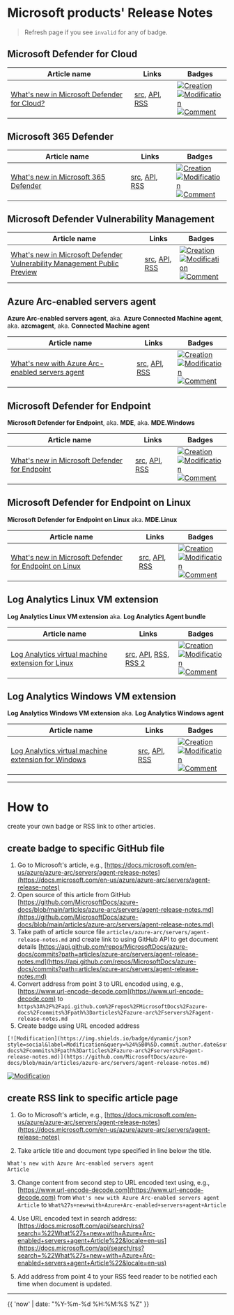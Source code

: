 # Microsoft products' Release Notes

> Refresh page if you see `invalid` for any of badge.

## Microsoft Defender for Cloud

Article name|Links|Badges
-|-|-
[What's new in Microsoft Defender for Cloud?](https://docs.microsoft.com/en-us/azure/defender-for-cloud/release-notes)|[src](https://github.com/MicrosoftDocs/azure-docs/blob/main/articles/defender-for-cloud/release-notes.md), [API](https://api.github.com/repos/MicrosoftDocs/azure-docs/commits?path=articles/defender-for-cloud/release-notes.md), [RSS](https://docs.microsoft.com/api/search/rss?search=%22What%27s+new+in+Microsoft+Defender+for+Cloud%3F+Article%22&locale=en-us)|[![Creation](https://img.shields.io/badge/dynamic/json?style=social&label=Creation&query=%24%5B-1%3A%5D.commit.author.date&suffix=%20UTC&url=https%3A%2F%2Fapi.github.com%2Frepos%2FMicrosoftDocs%2Fazure-docs%2Fcommits%3Fpath%3Darticles%2Fdefender-for-cloud%2Frelease-notes.md)](https://github.com/MicrosoftDocs/azure-docs/blob/main/articles/defender-for-cloud/release-notes.md)<br>[![Modification](https://img.shields.io/badge/dynamic/json?style=social&label=Modification&query=%24%5B0%5D.commit.author.date&suffix=%20UTC&url=https%3A%2F%2Fapi.github.com%2Frepos%2FMicrosoftDocs%2Fazure-docs%2Fcommits%3Fpath%3Darticles%2Fdefender-for-cloud%2Frelease-notes.md)](https://github.com/MicrosoftDocs/azure-docs/blob/main/articles/defender-for-cloud/release-notes.md)<br>[![Comment](https://img.shields.io/badge/dynamic/json?style=social&label=Comment&query=%24%5B0%5D.commit.message&url=https%3A%2F%2Fapi.github.com%2Frepos%2FMicrosoftDocs%2Fazure-docs%2Fcommits%3Fpath%3Darticles%2Fdefender-for-cloud%2Frelease-notes.md)](https://github.com/MicrosoftDocs/azure-docs/blob/main/articles/defender-for-cloud/release-notes.md)

## Microsoft 365 Defender

Article name|Links|Badges
-|-|-
[What's new in Microsoft 365 Defender](https://docs.microsoft.com/en-us/microsoft-365/security/defender/whats-new?view=o365-worldwide)|[src](https://github.com/MicrosoftDocs/microsoft-365-docs/blob/public/microsoft-365/security/defender/whats-new.md), [API](https://api.github.com/repos/MicrosoftDocs/microsoft-365-docs/commits?path=microsoft-365/security/defender/whats-new.md), [RSS](https://docs.microsoft.com/api/search/rss?search=%22What%27s+new+in+Microsoft+365+Defender+Article%22&locale=en-us)|[![Creation](https://img.shields.io/badge/dynamic/json?style=social&label=Creation&query=%24%5B-1%3A%5D.commit.author.date&suffix=%20UTC&url=https%3A%2F%2Fapi.github.com%2Frepos%2FMicrosoftDocs%2Fmicrosoft-365-docs%2Fcommits%3Fpath%3Dmicrosoft-365%2Fsecurity%2Fdefender%2Fwhats-new.md)](https://github.com/MicrosoftDocs/microsoft-365-docs/blob/public/microsoft-365/security/defender/whats-new.md)<br>[![Modification](https://img.shields.io/badge/dynamic/json?style=social&label=Modification&query=%24%5B0%5D.commit.author.date&suffix=%20UTC&url=https%3A%2F%2Fapi.github.com%2Frepos%2FMicrosoftDocs%2Fmicrosoft-365-docs%2Fcommits%3Fpath%3Dmicrosoft-365%2Fsecurity%2Fdefender%2Fwhats-new.md)](https://github.com/MicrosoftDocs/microsoft-365-docs/blob/public/microsoft-365/security/defender/whats-new.md)<br>[![Comment](https://img.shields.io/badge/dynamic/json?style=social&label=Comment&query=%24%5B0%5D.commit.message&url=https%3A%2F%2Fapi.github.com%2Frepos%2FMicrosoftDocs%2Fmicrosoft-365-docs%2Fcommits%3Fpath%3Dmicrosoft-365%2Fsecurity%2Fdefender%2Fwhats-new.md)](https://github.com/MicrosoftDocs/microsoft-365-docs/blob/public/microsoft-365/security/defender/whats-new.md)

## Microsoft Defender Vulnerability Management

Article name|Links|Badges
-|-|-
[What's new in Microsoft Defender Vulnerability Management Public Preview](https://docs.microsoft.com/en-us/microsoft-365/security/defender-vulnerability-management/whats-new-in-microsoft-defender-vulnerability-management?view=o365-worldwide)|[src](https://github.com/MicrosoftDocs/microsoft-365-docs/blob/public/microsoft-365/security/defender-vulnerability-management/whats-new-in-microsoft-defender-vulnerability-management.md), [API](https://api.github.com/repos/MicrosoftDocs/microsoft-365-docs/commits?path=microsoft-365/security/defender-vulnerability-management/whats-new-in-microsoft-defender-vulnerability-management.md), [RSS](https://docs.microsoft.com/api/search/rss?search=%22What%27s+new+in+Microsoft+Defender+Vulnerability+Management+Public+Preview+Article%22&locale=en-us)|[![Creation](https://img.shields.io/badge/dynamic/json?style=social&label=Creation&query=%24%5B-1%3A%5D.commit.author.date&suffix=%20UTC&url=https%3A%2F%2Fapi.github.com%2Frepos%2FMicrosoftDocs%2Fmicrosoft-365-docs%2Fcommits%3Fpath%3Dmicrosoft-365%2Fsecurity%2Fdefender-vulnerability-management%2Fwhats-new-in-microsoft-defender-vulnerability-management.md)](https://github.com/MicrosoftDocs/microsoft-365-docs/blob/public/microsoft-365/security/defender-vulnerability-management/whats-new-in-microsoft-defender-vulnerability-management.md)<br>[![Modification](https://img.shields.io/badge/dynamic/json?style=social&label=Modification&query=%24%5B0%5D.commit.author.date&suffix=%20UTC&url=https%3A%2F%2Fapi.github.com%2Frepos%2FMicrosoftDocs%2Fmicrosoft-365-docs%2Fcommits%3Fpath%3Dmicrosoft-365%2Fsecurity%2Fdefender-vulnerability-management%2Fwhats-new-in-microsoft-defender-vulnerability-management.md)](https://github.com/MicrosoftDocs/microsoft-365-docs/blob/public/microsoft-365/security/defender-vulnerability-management/whats-new-in-microsoft-defender-vulnerability-management.md)<br>[![Comment](https://img.shields.io/badge/dynamic/json?style=social&label=Comment&query=%24%5B0%5D.commit.message&url=https%3A%2F%2Fapi.github.com%2Frepos%2FMicrosoftDocs%2Fmicrosoft-365-docs%2Fcommits%3Fpath%3Dmicrosoft-365%2Fsecurity%2Fdefender-vulnerability-management%2Fwhats-new-in-microsoft-defender-vulnerability-management.md)](https://github.com/MicrosoftDocs/microsoft-365-docs/blob/public/microsoft-365/security/defender-vulnerability-management/whats-new-in-microsoft-defender-vulnerability-management.md)

## Azure Arc-enabled servers agent

**Azure Arc-enabled servers agent**, aka. **Azure Connected Machine agent**, aka. **azcmagent**, aka. **Connected Machine agent**

Article name|Links|Badges
-|-|-
[What's new with Azure Arc-enabled servers agent](https://docs.microsoft.com/en-us/azure/azure-arc/servers/agent-release-notes)|[src](https://github.com/MicrosoftDocs/azure-docs/blob/main/articles/azure-arc/servers/agent-release-notes.md), [API](https://api.github.com/repos/MicrosoftDocs/azure-docs/commits?path=articles/azure-arc/servers/agent-release-notes.md), [RSS](https://docs.microsoft.com/api/search/rss?search=%22What%27s+new+with+Azure+Arc-enabled+servers+agent+Article%22&locale=en-us)|[![Creation](https://img.shields.io/badge/dynamic/json?style=social&label=Creation&query=%24%5B-1%3A%5D.commit.author.date&suffix=%20UTC&url=https%3A%2F%2Fapi.github.com%2Frepos%2FMicrosoftDocs%2Fazure-docs%2Fcommits%3Fpath%3Darticles%2Fazure-arc%2Fservers%2Fagent-release-notes.md)](https://github.com/MicrosoftDocs/azure-docs/blob/main/articles/azure-arc/servers/agent-release-notes.md)<br>[![Modification](https://img.shields.io/badge/dynamic/json?style=social&label=Modification&query=%24%5B0%5D.commit.author.date&suffix=%20UTC&url=https%3A%2F%2Fapi.github.com%2Frepos%2FMicrosoftDocs%2Fazure-docs%2Fcommits%3Fpath%3Darticles%2Fazure-arc%2Fservers%2Fagent-release-notes.md)](https://github.com/MicrosoftDocs/azure-docs/blob/main/articles/azure-arc/servers/agent-release-notes.md)<br>[![Comment](https://img.shields.io/badge/dynamic/json?style=social&label=Comment&query=%24%5B0%5D.commit.message&url=https%3A%2F%2Fapi.github.com%2Frepos%2FMicrosoftDocs%2Fazure-docs%2Fcommits%3Fpath%3Darticles%2Fazure-arc%2Fservers%2Fagent-release-notes.md)](https://github.com/MicrosoftDocs/azure-docs/blob/main/articles/azure-arc/servers/agent-release-notes.md)

## Microsoft Defender for Endpoint

**Microsoft Defender for Endpoint**, aka. **MDE**, aka. **MDE.Windows**

Article name|Links|Badges
-|-|-
[What's new in Microsoft Defender for Endpoint](https://docs.microsoft.com/en-us/microsoft-365/security/defender-endpoint/whats-new-in-microsoft-defender-endpoint?view=o365-worldwide)|[src](https://github.com/MicrosoftDocs/microsoft-365-docs/blob/public/microsoft-365/security/defender-endpoint/whats-new-in-microsoft-defender-endpoint.md), [API](https://api.github.com/repos/MicrosoftDocs/microsoft-365-docs/commits?path=microsoft-365/security/defender-endpoint/whats-new-in-microsoft-defender-endpoint.md), [RSS](https://docs.microsoft.com/api/search/rss?search=%22What%27s+new+in+Microsoft+Defender+for+Endpoint+Article%22&locale=en-us)|[![Creation](https://img.shields.io/badge/dynamic/json?style=social&label=Creation&query=%24%5B-1%3A%5D.commit.author.date&suffix=%20UTC&url=https%3A%2F%2Fapi.github.com%2Frepos%2FMicrosoftDocs%2Fmicrosoft-365-docs%2Fcommits%3Fpath%3Dmicrosoft-365%2Fsecurity%2Fdefender-endpoint%2Fwhats-new-in-microsoft-defender-endpoint.md)](https://github.com/MicrosoftDocs/microsoft-365-docs/blob/public/microsoft-365/security/defender-endpoint/whats-new-in-microsoft-defender-endpoint.md)<br>[![Modification](https://img.shields.io/badge/dynamic/json?style=social&label=Modification&query=%24%5B0%5D.commit.author.date&suffix=%20UTC&url=https%3A%2F%2Fapi.github.com%2Frepos%2FMicrosoftDocs%2Fmicrosoft-365-docs%2Fcommits%3Fpath%3Dmicrosoft-365%2Fsecurity%2Fdefender-endpoint%2Fwhats-new-in-microsoft-defender-endpoint.md)](https://github.com/MicrosoftDocs/microsoft-365-docs/blob/public/microsoft-365/security/defender-endpoint/whats-new-in-microsoft-defender-endpoint.md)<br>[![Comment](https://img.shields.io/badge/dynamic/json?style=social&label=Comment&query=%24%5B0%5D.commit.message&url=https%3A%2F%2Fapi.github.com%2Frepos%2FMicrosoftDocs%2Fmicrosoft-365-docs%2Fcommits%3Fpath%3Dmicrosoft-365%2Fsecurity%2Fdefender-endpoint%2Fwhats-new-in-microsoft-defender-endpoint.md)](https://github.com/MicrosoftDocs/microsoft-365-docs/blob/public/microsoft-365/security/defender-endpoint/whats-new-in-microsoft-defender-endpoint.md)

## Microsoft Defender for Endpoint on Linux

**Microsoft Defender for Endpoint on Linux** aka. **MDE.Linux**

Article name|Links|Badges
-|-|-
[What's new in Microsoft Defender for Endpoint on Linux](https://docs.microsoft.com/en-us/microsoft-365/security/defender-endpoint/linux-whatsnew?view=o365-worldwide)|[src](https://github.com/MicrosoftDocs/microsoft-365-docs/blob/public/microsoft-365/security/defender-endpoint/linux-whatsnew.md), [API](https://api.github.com/repos/MicrosoftDocs/microsoft-365-docs/commits?path=microsoft-365/security/defender-endpoint/linux-whatsnew.md), [RSS](https://docs.microsoft.com/api/search/rss?search=%22What%27s+new+in+Microsoft+Defender+for+Endpoint+on+Linux+Article%22&locale=en-us)|[![Creation](https://img.shields.io/badge/dynamic/json?style=social&label=Creation&query=%24%5B-1%3A%5D.commit.author.date&suffix=%20UTC&url=https%3A%2F%2Fapi.github.com%2Frepos%2FMicrosoftDocs%2Fmicrosoft-365-docs%2Fcommits%3Fpath%3Dmicrosoft-365%2Fsecurity%2Fdefender-endpoint%2Flinux-whatsnew.md)](https://github.com/MicrosoftDocs/microsoft-365-docs/blob/public/microsoft-365/security/defender-endpoint/linux-whatsnew.md)<br>[![Modification](https://img.shields.io/badge/dynamic/json?style=social&label=Modification&query=%24%5B0%5D.commit.author.date&suffix=%20UTC&url=https%3A%2F%2Fapi.github.com%2Frepos%2FMicrosoftDocs%2Fmicrosoft-365-docs%2Fcommits%3Fpath%3Dmicrosoft-365%2Fsecurity%2Fdefender-endpoint%2Flinux-whatsnew.md)](https://github.com/MicrosoftDocs/microsoft-365-docs/blob/public/microsoft-365/security/defender-endpoint/linux-whatsnew.md)<br>[![Comment](https://img.shields.io/badge/dynamic/json?style=social&label=Comment&query=%24%5B0%5D.commit.message&url=https%3A%2F%2Fapi.github.com%2Frepos%2FMicrosoftDocs%2Fmicrosoft-365-docs%2Fcommits%3Fpath%3Dmicrosoft-365%2Fsecurity%2Fdefender-endpoint%2Flinux-whatsnew.md)](https://github.com/MicrosoftDocs/microsoft-365-docs/blob/public/microsoft-365/security/defender-endpoint/linux-whatsnew.md)

## Log Analytics Linux VM extension

**Log Analytics Linux VM extension** aka. **Log Analytics Agent bundle**

Article name|Links|Badges
-|-|-
[Log Analytics virtual machine extension for Linux](https://docs.microsoft.com/en-gb/azure/virtual-machines/extensions/oms-linux?toc=%2Fazure%2Fazure-monitor%2Ftoc.json)|[src](https://github.com/MicrosoftDocs/azure-docs/blob/main/articles/virtual-machines/extensions/oms-linux.md), [API](https://api.github.com/repos/MicrosoftDocs/azure-docs/commits?path=articles/virtual-machines/extensions/oms-linux.md), [RSS](https://docs.microsoft.com/api/search/rss?search=%22Log+Analytics+virtual+machine+extension+for+Linux+Article%22&locale=en-us), [RSS 2](https://github.com/microsoft/OMS-Agent-for-Linux/releases)|[![Creation](https://img.shields.io/badge/dynamic/json?style=social&label=Creation&query=%24%5B-1%3A%5D.commit.author.date&suffix=%20UTC&url=https%3A%2F%2Fapi.github.com%2Frepos%2FMicrosoftDocs%2Fazure-docs%2Fcommits%3Fpath%3Darticles%2Fvirtual-machines%2Fextensions%2Foms-linux.md)](https://github.com/MicrosoftDocs/azure-docs/blob/main/articles/virtual-machines/extensions/oms-linux.md)<br>[![Modification](https://img.shields.io/badge/dynamic/json?style=social&label=Modification&query=%24%5B0%5D.commit.author.date&suffix=%20UTC&url=https%3A%2F%2Fapi.github.com%2Frepos%2FMicrosoftDocs%2Fazure-docs%2Fcommits%3Fpath%3Darticles%2Fvirtual-machines%2Fextensions%2Foms-linux.md)](https://github.com/MicrosoftDocs/azure-docs/blob/main/articles/virtual-machines/extensions/oms-linux.md)<br>[![Comment](https://img.shields.io/badge/dynamic/json?style=social&label=Comment&query=%24%5B0%5D.commit.message&url=https%3A%2F%2Fapi.github.com%2Frepos%2FMicrosoftDocs%2Fazure-docs%2Fcommits%3Fpath%3Darticles%2Fvirtual-machines%2Fextensions%2Foms-linux.md)](https://github.com/MicrosoftDocs/azure-docs/blob/main/articles/virtual-machines/extensions/oms-linux.md)

## Log Analytics Windows VM extension

**Log Analytics Windows VM extension** aka. **Log Analytics Windows agent**

Article name|Links|Badges
-|-|-
[Log Analytics virtual machine extension for Windows](https://docs.microsoft.com/en-gb/azure/virtual-machines/extensions/oms-windows?toc=%2Fazure%2Fazure-monitor%2Ftoc.json)|[src](https://github.com/MicrosoftDocs/azure-docs/blob/main/articles/virtual-machines/extensions/oms-windows.md), [API](https://api.github.com/repos/MicrosoftDocs/azure-docs/commits?path=articles/virtual-machines/extensions/oms-windows.md), [RSS](https://docs.microsoft.com/api/search/rss?search=%22Log+Analytics+virtual+machine+extension+for+Windows+Article%22&locale=en-us)|[![Creation](https://img.shields.io/badge/dynamic/json?style=social&label=Creation&query=%24%5B-1%3A%5D.commit.author.date&suffix=%20UTC&url=https%3A%2F%2Fapi.github.com%2Frepos%2FMicrosoftDocs%2Fazure-docs%2Fcommits%3Fpath%3Darticles%2Fvirtual-machines%2Fextensions%2Foms-windows.md)](https://github.com/MicrosoftDocs/azure-docs/blob/main/articles/virtual-machines/extensions/oms-windows.md)<br>[![Modification](https://img.shields.io/badge/dynamic/json?style=social&label=Modification&query=%24%5B0%5D.commit.author.date&suffix=%20UTC&url=https%3A%2F%2Fapi.github.com%2Frepos%2FMicrosoftDocs%2Fazure-docs%2Fcommits%3Fpath%3Darticles%2Fvirtual-machines%2Fextensions%2Foms-windows.md)](https://github.com/MicrosoftDocs/azure-docs/blob/main/articles/virtual-machines/extensions/oms-windows.md)<br>[![Comment](https://img.shields.io/badge/dynamic/json?style=social&label=Comment&query=%24%5B0%5D.commit.message&url=https%3A%2F%2Fapi.github.com%2Frepos%2FMicrosoftDocs%2Fazure-docs%2Fcommits%3Fpath%3Darticles%2Fvirtual-machines%2Fextensions%2Foms-windows.md)](https://github.com/MicrosoftDocs/azure-docs/blob/main/articles/virtual-machines/extensions/oms-windows.md)

---

# How to 

create your own badge or RSS link to other articles.

## create badge to specific GitHub file

1. Go to Microsoft's article, e.g., [https://docs.microsoft.com/en-us/azure/azure-arc/servers/agent-release-notes](https://docs.microsoft.com/en-us/azure/azure-arc/servers/agent-release-notes)
2. Open source of this article from GitHub [https://github.com/MicrosoftDocs/azure-docs/blob/main/articles/azure-arc/servers/agent-release-notes.md](https://github.com/MicrosoftDocs/azure-docs/blob/main/articles/azure-arc/servers/agent-release-notes.md)
3. Take path of article source file `articles/azure-arc/servers/agent-release-notes.md` and create link to using GitHub API to get document details [https://api.github.com/repos/MicrosoftDocs/azure-docs/commits?path=articles/azure-arc/servers/agent-release-notes.md](https://api.github.com/repos/MicrosoftDocs/azure-docs/commits?path=articles/azure-arc/servers/agent-release-notes.md)
4. Convert address from point 3 to URL encoded using, e.g., [https://www.url-encode-decode.com](https://www.url-encode-decode.com) to `https%3A%2F%2Fapi.github.com%2Frepos%2FMicrosoftDocs%2Fazure-docs%2Fcommits%3Fpath%3Darticles%2Fazure-arc%2Fservers%2Fagent-release-notes.md` 
5. Create badge using URL encoded address 

```
[![Modification](https://img.shields.io/badge/dynamic/json?style=social&label=Modification&query=%24%5B0%5D.commit.author.date&suffix=%20UTC&url=https%3A%2F%2Fapi.github.com%2Frepos%2FMicrosoftDocs%2Fazure-docs%2Fcommits%3Fpath%3Darticles%2Fazure-arc%2Fservers%2Fagent-release-notes.md)](https://github.com/MicrosoftDocs/azure-docs/blob/main/articles/azure-arc/servers/agent-release-notes.md)
```

[![Modification](https://img.shields.io/badge/dynamic/json?style=social&label=Modification&query=%24%5B0%5D.commit.author.date&suffix=%20UTC&url=https%3A%2F%2Fapi.github.com%2Frepos%2FMicrosoftDocs%2Fazure-docs%2Fcommits%3Fpath%3Darticles%2Fazure-arc%2Fservers%2Fagent-release-notes.md)](https://github.com/MicrosoftDocs/azure-docs/blob/main/articles/azure-arc/servers/agent-release-notes.md)

## create RSS link to specific article page

1. Go to Microsoft's article, e.g., [https://docs.microsoft.com/en-us/azure/azure-arc/servers/agent-release-notes](https://docs.microsoft.com/en-us/azure/azure-arc/servers/agent-release-notes)
   
2. Take article title and document type specified in line below the title.

```
What's new with Azure Arc-enabled servers agent
Article
```

3. Change content from second step to URL encoded text using, e.g., [https://www.url-encode-decode.com](https://www.url-encode-decode.com) from `What's new with Azure Arc-enabled servers agent Article` to `What%27s+new+with+Azure+Arc-enabled+servers+agent+Article`

4. Use URL encoded text in search address: [https://docs.microsoft.com/api/search/rss?search=%22What%27s+new+with+Azure+Arc-enabled+servers+agent+Article%22&locale=en-us](https://docs.microsoft.com/api/search/rss?search=%22What%27s+new+with+Azure+Arc-enabled+servers+agent+Article%22&locale=en-us)

5. Add address from point 4 to your RSS feed reader to be notified each time when document is updated.

---

{{ 'now' | date: "%Y-%m-%d %H:%M:%S %Z" }}
